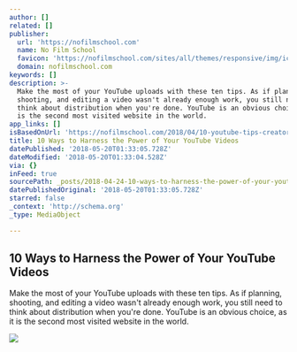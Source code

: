 ```yaml
---
author: []
related: []
publisher:
  url: 'https://nofilmschool.com'
  name: No Film School
  favicon: 'https://nofilmschool.com/sites/all/themes/responsive/img/icons/favicon.ico'
  domain: nofilmschool.com
keywords: []
description: >-
  Make the most of your YouTube uploads with these ten tips. As if planning,
  shooting, and editing a video wasn't already enough work, you still need to
  think about distribution when you're done. YouTube is an obvious choice, as it
  is the second most visited website in the world.
app_links: []
isBasedOnUrl: 'https://nofilmschool.com/2018/04/10-youtube-tips-creators-should-know-about'
title: 10 Ways to Harness the Power of Your YouTube Videos
datePublished: '2018-05-20T01:33:05.728Z'
dateModified: '2018-05-20T01:33:04.528Z'
via: {}
inFeed: true
sourcePath: _posts/2018-04-24-10-ways-to-harness-the-power-of-your-youtube-videos.md
datePublishedOriginal: '2018-05-20T01:33:05.728Z'
starred: false
_context: 'http://schema.org'
_type: MediaObject

---
```

<article style=""><h1>10 Ways to Harness the Power of Your YouTube Videos</h1><p>Make the most of your YouTube uploads with these ten tips. As if planning, shooting, and editing a video wasn't already enough work, you still need to think about distribution when you're done. YouTube is an obvious choice, as it is the second most visited website in the world.</p><img src="https://nofilmschool.com/sites/default/files/styles/facebook/public/youtube_2.jpg?itok=xUcehIrG" /></article>